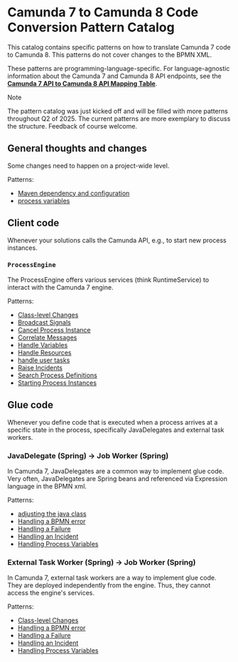 # Camunda 7 to Camunda 8 Code Conversion Pattern Catalog

This catalog contains specific patterns on how to translate Camunda 7 code to Camunda 8. This patterns do not cover changes to the BPMN XML.

These patterns are programming-language-specific. For language-agnostic information about the Camunda 7 and Camunda 8 API endpoints, see the **[Camunda 7 API to Camunda 8 API Mapping Table](https://camunda-community-hub.github.io/camunda-7-to-8-code-conversion/)**.

> [!NOTE]  
> The pattern catalog was just kicked off and will be filled with more patterns throughout Q2 of 2025. The current patterns are more exemplary to discuss the structure. Feedback of course welcome.


<!-- The following content is automatically added with a Github Action from generate-catalog.js -->
<!-- BEGIN-CATALOG -->

## General thoughts and changes

Some changes need to happen on a project-wide level.

Patterns:

- [Maven dependency and configuration](10-general/dependencies.md)
- [process variables](10-general/process-variables.md)

## Client code

Whenever your solutions calls the Camunda API, e.g., to start new process instances.


### `ProcessEngine`

The ProcessEngine offers various services (think RuntimeService) to interact with the Camunda 7 engine.

Patterns:

- [Class-level Changes](20-client-code/process_engine/adjusting-the-java-class.md)
- [Broadcast Signals](20-client-code/process_engine/broadcast-signals.md)
- [Cancel Process Instance](20-client-code/process_engine/cancel-process-instance.md)
- [Correlate Messages](20-client-code/process_engine/correlate-messages.md)
- [Handle Variables](20-client-code/process_engine/handle-process-variables.md)
- [Handle Resources](20-client-code/process_engine/handle-resources.md)
- [handle user tasks](20-client-code/process_engine/handle-user-tasks.md)
- [Raise Incidents](20-client-code/process_engine/raise-incidents.md)
- [Search Process Definitions](20-client-code/process_engine/search-process-definitions.md)
- [Starting Process Instances](20-client-code/process_engine/starting-process-instances.md)

## Glue code

Whenever you define code that is executed when a process arrives at a specific state in the process, specifically JavaDelegates and external task workers.


### JavaDelegate (Spring) &#8594; Job Worker (Spring)

In Camunda 7, JavaDelegates are a common way to implement glue code. Very often, JavaDelegates are Spring beans and referenced via Expression language in the BPMN xml.

Patterns:

- [adjusting the java class](30-glue-code/java-spring-delegate/adjusting-the-java-class.md)
- [Handling a BPMN error](30-glue-code/java-spring-delegate/handling-a-bpmn-error.md)
- [Handling a Failure](30-glue-code/java-spring-delegate/handling-a-failure.md)
- [Handling an Incident](30-glue-code/java-spring-delegate/handling-an-incident.md)
- [Handling Process Variables](30-glue-code/java-spring-delegate/handling-process-variables.md)

### External Task Worker (Spring) &#8594; Job Worker (Spring)

In Camunda 7, external task workers are a way to implement glue code. They are deployed independently from the engine. Thus, they cannot access the engine's services.

Patterns:

- [Class-level Changes](30-glue-code/java-spring-external-task-worker/adjusting-the-java-class.md)
- [Handling a BPMN error](30-glue-code/java-spring-external-task-worker/handling-a-bpmn-error.md)
- [Handling a Failure](30-glue-code/java-spring-external-task-worker/handling-a-failure.md)
- [Handling an Incident](30-glue-code/java-spring-external-task-worker/handling-an-incident.md)
- [Handling Process Variables](30-glue-code/java-spring-external-task-worker/handling-process-variables.md)

<!-- END-CATALOG -->

